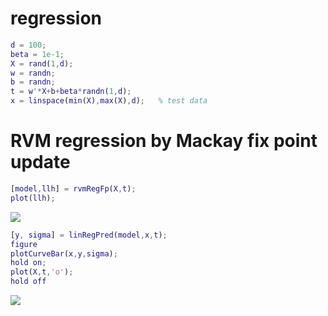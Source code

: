 # regression
```matlab
d = 100;
beta = 1e-1;
X = rand(1,d);
w = randn;
b = randn;
t = w'*X+b+beta*randn(1,d);
x = linspace(min(X),max(X),d);   % test data
```
# RVM regression by Mackay fix point update
```matlab
[model,llh] = rvmRegFp(X,t);
plot(llh);
```

![](rvmRegFp_demo_images/)

```matlab
[y, sigma] = linRegPred(model,x,t);
figure
plotCurveBar(x,y,sigma);
hold on;
plot(X,t,'o');
hold off
```

![](rvmRegFp_demo_images/)

